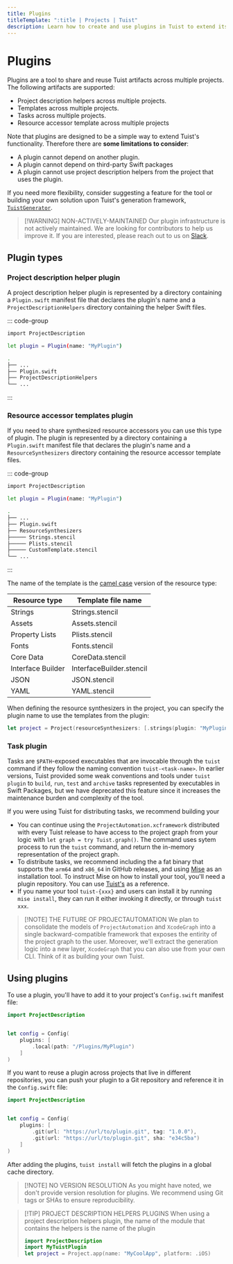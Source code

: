 ```yaml
---
title: Plugins
titleTemplate: ":title | Projects | Tuist"
description: Learn how to create and use plugins in Tuist to extend its functionality.
---
```


# Plugins

Plugins are a tool to share and reuse Tuist artifacts across multiple projects. The following artifacts are supported:

- <LocalizedLink href="/guides/develop/projects/code-sharing">Project description helpers</LocalizedLink> across multiple projects.
- <LocalizedLink href="/guides/develop/projects/templates">Templates</LocalizedLink> across multiple projects.
- Tasks across multiple projects.
- <LocalizedLink href="/guides/develop/projects/synthesized-files">Resource accessor</LocalizedLink> template across multiple projects

Note that plugins are designed to be a simple way to extend Tuist's functionality. Therefore there are **some limitations to consider**:

- A plugin cannot depend on another plugin.
- A plugin cannot depend on third-party Swift packages
- A plugin cannot use project description helpers from the project that uses the plugin.

If you need more flexibility, consider suggesting a feature for the tool or building your own solution upon Tuist's generation framework, [`TuistGenerator`](https://github.com/tuist/tuist/tree/main/Sources/TuistGenerator).

> [!WARNING] NON-ACTIVELY-MAINTAINED
> Our plugin infrastructure is not actively maintained. We are looking for contributors to help us improve it. If you are interested, please reach out to us on [Slack](https://slack.tuist.io/).

## Plugin types

### Project description helper plugin

A project description helper plugin is represented by a directory containing a `Plugin.swift` manifest file that declares the plugin's name and a `ProjectDescriptionHelpers` directory containing the helper Swift files.

::: code-group
```bash [Plugin.swift]
import ProjectDescription

let plugin = Plugin(name: "MyPlugin")
```
```bash [Directory structure]
.
├── ...
├── Plugin.swift
├── ProjectDescriptionHelpers
└── ...
```
:::

### Resource accessor templates plugin

If you need to share <LocalizedLink href="/guides/develop/projects/synthesized-files#resource-accessors">synthesized resource accessors</LocalizedLink> you can use
this type of plugin. The plugin is represented by a directory containing a `Plugin.swift` manifest file that declares the plugin's name and a `ResourceSynthesizers` directory containing the resource accessor template files.


::: code-group
```bash [Plugin.swift]
import ProjectDescription

let plugin = Plugin(name: "MyPlugin")
```
```bash [Directory structure]
.
├── ...
├── Plugin.swift
├── ResourceSynthesizers
├───── Strings.stencil
├───── Plists.stencil
├───── CustomTemplate.stencil
└── ...
```
:::

The name of the template is the [camel case](https://en.wikipedia.org/wiki/Camel_case) version of the resource type:

| Resource type | Template file name |
| ------------- | ------------------ |
| Strings | Strings.stencil |
| Assets | Assets.stencil |
| Property Lists | Plists.stencil |
| Fonts | Fonts.stencil |
| Core Data | CoreData.stencil |
| Interface Builder | InterfaceBuilder.stencil |
| JSON | JSON.stencil |
| YAML | YAML.stencil |

When defining the resource synthesizers in the project, you can specify the plugin name to use the templates from the plugin:

```swift
let project = Project(resourceSynthesizers: [.strings(plugin: "MyPlugin")])
```

### Task plugin <Badge type="warning" text="deprecated" />

Tasks are `$PATH`-exposed executables that are invocable through the `tuist` command if they follow the naming convention `tuist-<task-name>`. In earlier versions, Tuist provided some weak conventions and tools under `tuist plugin` to `build`, `run`, `test` and `archive` tasks represented by executables in Swift Packages, but we have deprecated this feature since it increases the maintenance burden and complexity of the tool.

If you were using Tuist for distributing tasks, we recommend building your
- You can continue using the `ProjectAutomation.xcframework` distributed with every Tuist release to have access to the project graph from your logic with `let graph = try Tuist.graph()`. The command uses sytem process to run the `tuist` command, and return the in-memory representation of the project graph.
- To distribute tasks, we recommend including the a fat binary that supports the `arm64` and `x86_64` in GitHub releases, and using [Mise](https://mise.jdx.dev) as an installation tool. To instruct Mise on how to install your tool, you'll need a plugin repository. You can use [Tuist's](https://github.com/asdf-community/asdf-tuist) as a reference.
- If you name your tool `tuist-{xxx}` and users can install it by running `mise install`, they can run it either invoking it directly, or through `tuist xxx`.

> [!NOTE] THE FUTURE OF PROJECTAUTOMATION
> We plan to consolidate the models of `ProjectAutomation` and `XcodeGraph` into a single backward-compatible framework that exposes the entirity of the project graph to the user. Moreover, we'll extract the generation logic into a new layer, `XcodeGraph` that you can also use from your own CLI. Think of it as building your own Tuist.

## Using plugins

To use a plugin, you'll have to add it to your project's <LocalizedLink href="/references/project-description/structs/config">`Config.swift`</LocalizedLink> manifest file:

```swift
import ProjectDescription


let config = Config(
    plugins: [
        .local(path: "/Plugins/MyPlugin")
    ]
)
```

If you want to reuse a plugin across projects that live in different repositories, you can push your plugin to a Git repository and reference it in the `Config.swift` file:

```swift
import ProjectDescription


let config = Config(
    plugins: [
        .git(url: "https://url/to/plugin.git", tag: "1.0.0"),
        .git(url: "https://url/to/plugin.git", sha: "e34c5ba")
    ]
)
```

After adding the plugins, `tuist install` will fetch the plugins in a global cache directory.

> [!NOTE] NO VERSION RESOLUTION
> As you might have noted, we don't provide version resolution for plugins. We recommend using Git tags or SHAs to ensure reproducibility.

> [!TIP] PROJECT DESCRIPTION HELPERS PLUGINS
> When using a project description helpers plugin, the name of the module that contains the helpers is the name of the plugin
> ```swift
> import ProjectDescription
> import MyTuistPlugin
> let project = Project.app(name: "MyCoolApp", platform: .iOS)
> ```
